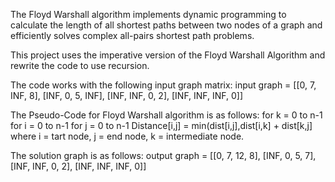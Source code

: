 The Floyd Warshall algorithm implements dynamic programming to calculate the length of all shortest paths between two nodes of a graph 
and efficiently solves complex all-pairs shortest path problems.

This project uses the imperative version of the Floyd Warshall Algorithm and rewrite the code to use recursion. 

The code works with the following input graph matrix:
input graph = [[0, 7, INF, 8],
               [INF, 0, 5, INF],
               [INF, INF, 0, 2],
               [INF, INF, INF, 0]]

The Pseudo-Code for Floyd Warshall algorithm is as follows:
for k = 0 to n-1
for i = 0 to n-1
for j = 0 to n-1
Distance[i,j] = min(dist[i,j],dist[i,k] + dist[k,j]
where i = tart node, j = end node, k = intermediate node.

The solution graph is as follows:
output graph = [[0, 7, 12, 8],
                [INF, 0, 5, 7],
                [INF, INF, 0, 2],
                [INF, INF, INF, 0]]
